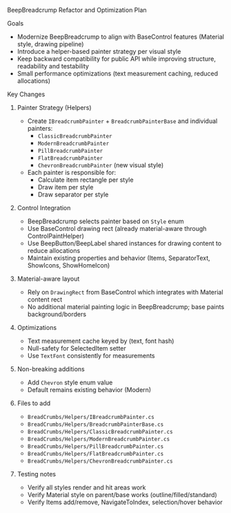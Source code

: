 BeepBreadcrump Refactor and Optimization Plan

Goals
- Modernize BeepBreadcrump to align with BaseControl features (Material style, drawing pipeline)
- Introduce a helper-based painter strategy per visual style
- Keep backward compatibility for public API while improving structure, readability and testability
- Small performance optimizations (text measurement caching, reduced allocations)

Key Changes
1) Painter Strategy (Helpers)
   - Create `IBreadcrumbPainter` + `BreadcrumbPainterBase` and individual painters:
     - `ClassicBreadcrumbPainter`
     - `ModernBreadcrumbPainter`
     - `PillBreadcrumbPainter`
     - `FlatBreadcrumbPainter`
     - `ChevronBreadcrumbPainter` (new visual style)
   - Each painter is responsible for:
     - Calculate item rectangle per style
     - Draw item per style
     - Draw separator per style

2) Control Integration
   - BeepBreadcrump selects painter based on `Style` enum
   - Use BaseControl drawing rect (already material-aware through ControlPaintHelper)
   - Use BeepButton/BeepLabel shared instances for drawing content to reduce allocations
   - Maintain existing properties and behavior (Items, SeparatorText, ShowIcons, ShowHomeIcon)

3) Material-aware layout
   - Rely on `DrawingRect` from BaseControl which integrates with Material content rect
   - No additional material painting logic in BeepBreadcrump; base paints background/borders

4) Optimizations
   - Text measurement cache keyed by (text, font hash)
   - Null-safety for SelectedItem setter
   - Use `TextFont` consistently for measurements

5) Non-breaking additions
   - Add `Chevron` style enum value
   - Default remains existing behavior (Modern)

6) Files to add
   - `BreadCrumbs/Helpers/IBreadcrumbPainter.cs`
   - `BreadCrumbs/Helpers/BreadcrumbPainterBase.cs`
   - `BreadCrumbs/Helpers/ClassicBreadcrumbPainter.cs`
   - `BreadCrumbs/Helpers/ModernBreadcrumbPainter.cs`
   - `BreadCrumbs/Helpers/PillBreadcrumbPainter.cs`
   - `BreadCrumbs/Helpers/FlatBreadcrumbPainter.cs`
   - `BreadCrumbs/Helpers/ChevronBreadcrumbPainter.cs`

7) Testing notes
   - Verify all styles render and hit areas work
   - Verify Material style on parent/base works (outline/filled/standard)
   - Verify Items add/remove, NavigateToIndex, selection/hover behavior
